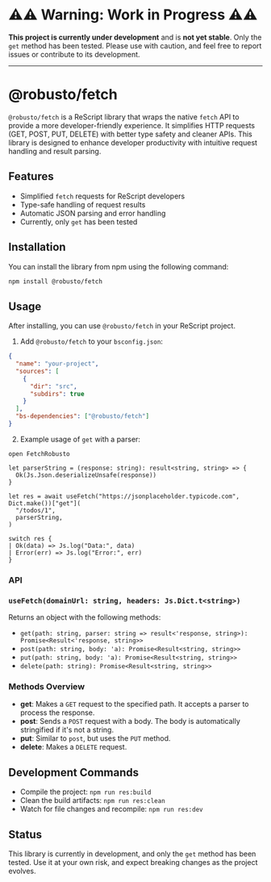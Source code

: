 
# ⚠️⚠️ Warning: Work in Progress ⚠️⚠️

**This project is currently under development** and is **not yet stable**. Only the `get` method has been tested. Please use with caution, and feel free to report issues or contribute to its development.

---

# @robusto/fetch

`@robusto/fetch` is a ReScript library that wraps the native `fetch` API to provide a more developer-friendly experience. It simplifies HTTP requests (GET, POST, PUT, DELETE) with better type safety and cleaner APIs. This library is designed to enhance developer productivity with intuitive request handling and result parsing.

## Features

- Simplified `fetch` requests for ReScript developers
- Type-safe handling of request results
- Automatic JSON parsing and error handling
- Currently, only `get` has been tested

## Installation

You can install the library from npm using the following command:

```sh
npm install @robusto/fetch
```

## Usage

After installing, you can use `@robusto/fetch` in your ReScript project.

1. Add `@robusto/fetch` to your `bsconfig.json`:

```json
{
  "name": "your-project",
  "sources": [
    {
      "dir": "src",
      "subdirs": true
    }
  ],
  "bs-dependencies": ["@robusto/fetch"]
}
```

2. Example usage of `get` with a parser:

```rescript
open FetchRobusto

let parserString = (response: string): result<string, string> => {
  Ok(Js.Json.deserializeUnsafe(response))
}

let res = await useFetch("https://jsonplaceholder.typicode.com", Dict.make())["get"](
  "/todos/1",
  parserString,
)

switch res {
| Ok(data) => Js.log("Data:", data)
| Error(err) => Js.log("Error:", err)
}
```

### API

### `useFetch(domainUrl: string, headers: Js.Dict.t<string>)`

Returns an object with the following methods:

- `get(path: string, parser: string => result<'response, string>): Promise<Result<'response, string>>`
- `post(path: string, body: 'a): Promise<Result<string, string>>`
- `put(path: string, body: 'a): Promise<Result<string, string>>`
- `delete(path: string): Promise<Result<string, string>>`

### Methods Overview

- **get**: Makes a `GET` request to the specified path. It accepts a parser to process the response.
- **post**: Sends a `POST` request with a body. The body is automatically stringified if it's not a string.
- **put**: Similar to `post`, but uses the `PUT` method.
- **delete**: Makes a `DELETE` request.

## Development Commands

- Compile the project: `npm run res:build`
- Clean the build artifacts: `npm run res:clean`
- Watch for file changes and recompile: `npm run res:dev`

## Status

This library is currently in development, and only the `get` method has been tested. Use it at your own risk, and expect breaking changes as the project evolves.
